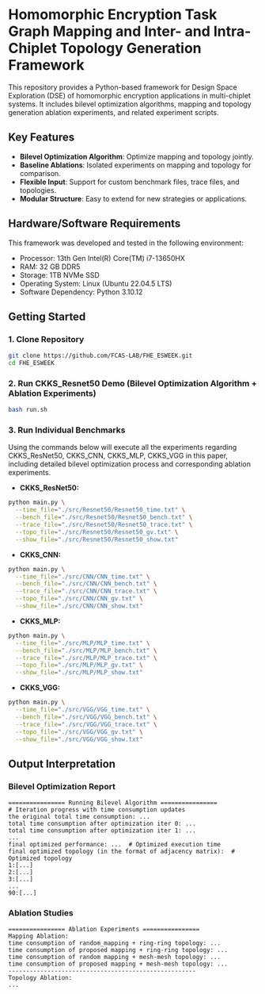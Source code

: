 # Homomorphic Encryption Task Graph Mapping and Inter- and Intra-Chiplet Topology Generation Framework

This repository provides a Python-based framework for Design Space Exploration (DSE) of homomorphic encryption applications in multi-chiplet systems. It includes bilevel optimization algorithms, mapping and topology generation ablation experiments, and related experiment scripts.

## Key Features

- **Bilevel Optimization Algorithm**: Optimize mapping and topology jointly.
- **Baseline Ablations**: Isolated experiments on mapping and topology for comparison.
- **Flexible Input**: Support for custom benchmark files, trace files, and topologies.
- **Modular Structure**: Easy to extend for new strategies or applications.

## Hardware/Software Requirements

This framework was developed and tested in the following environment:
- Processor: 13th Gen Intel(R) Core(TM) i7-13650HX
- RAM: 32 GB DDR5
- Storage: 1TB NVMe SSD
- Operating System: Linux (Ubuntu 22.04.5 LTS)
- Software Dependency: Python 3.10.12

## Getting Started

### 1. Clone Repository
```bash
git clone https://github.com/FCAS-LAB/FHE_ESWEEK.git
cd FHE_ESWEEK
```

### 2. Run CKKS_Resnet50 Demo (Bilevel Optimization Algorithm + Ablation Experiments)
```bash
bash run.sh
```

### 3. Run Individual Benchmarks
Using the commands below will execute all the experiments regarding CKKS_ResNet50, CKKS_CNN, CKKS_MLP, CKKS_VGG in this paper, including detailed bilevel optimization process and corresponding ablation experiments.

- **CKKS_ResNet50:**
```bash
python main.py \
  --time_file="./src/Resnet50/Resnet50_time.txt" \
  --bench_file="./src/Resnet50/Resnet50_bench.txt" \
  --trace_file="./src/Resnet50/Resnet50_trace.txt" \
  --topo_file="./src/Resnet50/Resnet50_gv.txt" \
  --show_file="./src/Resnet50/Resnet50_show.txt"
```

- **CKKS_CNN:**
```bash
python main.py \
  --time_file="./src/CNN/CNN_time.txt" \
  --bench_file="./src/CNN/CNN_bench.txt" \
  --trace_file="./src/CNN/CNN_trace.txt" \
  --topo_file="./src/CNN/CNN_gv.txt" \
  --show_file="./src/CNN/CNN_show.txt"
```

- **CKKS_MLP:**
```bash
python main.py \
  --time_file="./src/MLP/MLP_time.txt" \
  --bench_file="./src/MLP/MLP_bench.txt" \
  --trace_file="./src/MLP/MLP_trace.txt" \
  --topo_file="./src/MLP/MLP_gv.txt" \
  --show_file="./src/MLP/MLP_show.txt"
```

- **CKKS_VGG:**
```bash
python main.py \
  --time_file="./src/VGG/VGG_time.txt" \
  --bench_file="./src/VGG/VGG_bench.txt" \
  --trace_file="./src/VGG/VGG_trace.txt" \
  --topo_file="./src/VGG/VGG_gv.txt" \
  --show_file="./src/VGG/VGG_show.txt"
```

## Output Interpretation

### Bilevel Optimization Report
```
================ Running Bilevel Algorithm ================
# Iteration progress with time consumption updates
the original total time consumption: ... 
total time consumption after optimization iter 0: ...
total time consumption after optimization iter 1: ...
...
final optimized performance: ...  # Optimized execution time
final optimized topology (in the format of adjacency matrix):  # Optimized topology
1:[...]
2:[...]
3:[...]
...
90:[...]
```

### Ablation Studies
```
================ Ablation Experiments ================
Mapping Ablation:
time consumption of random_mapping + ring-ring topology: ...
time consumption of proposed mapping + ring-ring topology: ...
time consumption of random mapping + mesh-mesh topology: ...
time consumption of proposed mapping + mesh-mesh topology: ...
-----------------------------------------------------
Topology Ablation:
...
```
